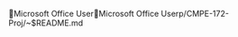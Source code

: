 Microsoft Office User                                 M i c r o s o f t   O f f i c e   U s e r   p / C M P E - 1 7 2 - P r o j / ~ $ R E A D M E . m d         